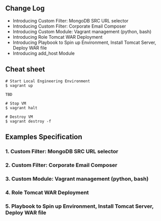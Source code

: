 ## Change Log

- Introducing Custom Filter: MongoDB SRC URL selector
- Introducing Custom Filter: Corporate Email Composer
- Introducing Custom Module: Vagrant management (python, bash)
- Introducing Role Tomcat WAR Deployment
- Introducing Playbook to Spin up Environment, Install Tomcat Server, Deploy WAR file
- Introducing add_host Module

## Cheat sheet
```
# Start Local Engineering Environment
$ vagrant up

TBD

# Stop VM
$ vagrant halt

# Destroy VM
$ vagrant destroy -f
```

## Examples Specification

### 1. Custom Filter: MongoDB SRC URL selector
### 2. Custom Filter: Corporate Email Composer
### 3. Custom Module: Vagrant management (python, bash)
### 4. Role Tomcat WAR Deployment
### 5. Playbook to Spin up Environment, Install Tomcat Server, Deploy WAR file